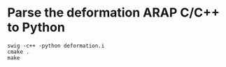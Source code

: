 #  Parse the deformation ARAP C/C++ to Python
```
swig -c++ -python deformation.i
cmake .
make

```
